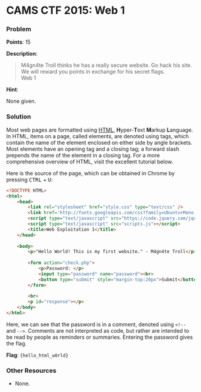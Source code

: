 # CAMS CTF 2015: Web 1

### Problem

**Points**: 15

**Description**: 

> M4gn4te Troll thinks he has a really secure website. Go hack his site. We will reward you points in exchange for his secret flags.  
> Web 1

**Hint**: 

None given.

### Solution

Most web pages are formatted using [HTML](http://www.w3schools.com/html/), **H**yper-**T**ext **M**arkup **L**anguage. In HTML, items on a page, called elements, are denoted using tags, which contain the name of the element enclosed on either side by angle brackets. Most elements have an opening tag and a closing tag; a forward slash prepends the name of the element in a closing tag. For a more comprehensive overview of HTML, visit the excellent tutorial below.

Here is the source of the page, which can be obtained in Chrome by pressing <kbd>CTRL</kbd> + <kbd>U</kbd>: 

```html
<!DOCTYPE HTML>
<html>
	<head>
		<link rel="stylesheet" href="style.css" type="text/css" />
		<link href='http://fonts.googleapis.com/css?family=Ubuntu+Mono' rel='stylesheet' type='text/css'>
		<script type="text/javascript" src="https://code.jquery.com/jquery-2.1.3.min.js"></script>
		<script type="text/javascript" src="scripts.js"></script>
		<title>Web Exploitation 1</title>
	</head>
	
	<body>
		<p>"Hello World! This is my first website." - M4gn4te Troll</p><!--backup:Ckwqw23-->
	
		<form action="check.php">
			<p>Password: </p>
			<input type="password" name="password"><br>
			<button type="submit" style="margin-top:20px">Submit</button>
		</form>
		
		<br>
		<p id="response"></p>
	</body>
</html>
```

Here, we can see that the password is in a comment, denoted using `<!--` and `-->`. Comments are not interpreted as code, but rather are intended to be read by people as reminders or summaries. Entering the password gives the flag.

**Flag**: `{hello_html_w0rld}`

### Other Resources

* None.
